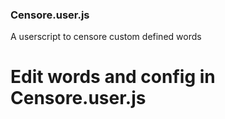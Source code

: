 ### Censore.user.js

A userscript to censore custom defined words

# Edit words and config in Censore.user.js